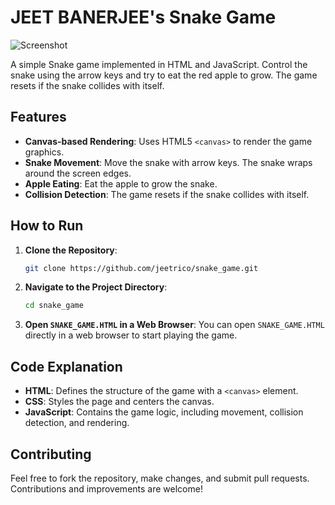 # JEET BANERJEE's Snake Game
![Screenshot](https://github.com/user-attachments/assets/68cb59a6-0136-4db9-9ae7-d2495d04652a)

A simple Snake game implemented in HTML and JavaScript. Control the snake using the arrow keys and try to eat the red apple to grow. The game resets if the snake collides with itself.

## Features

- **Canvas-based Rendering**: Uses HTML5 `<canvas>` to render the game graphics.
- **Snake Movement**: Move the snake with arrow keys. The snake wraps around the screen edges.
- **Apple Eating**: Eat the apple to grow the snake.
- **Collision Detection**: The game resets if the snake collides with itself.

## How to Run

1. **Clone the Repository**:
   ```bash
   git clone https://github.com/jeetrico/snake_game.git
   ```
   
2. **Navigate to the Project Directory**:
   ```bash
   cd snake_game
   ```

3. **Open `SNAKE_GAME.HTML` in a Web Browser**:
   You can open `SNAKE_GAME.HTML` directly in a web browser to start playing the game.

## Code Explanation

- **HTML**: Defines the structure of the game with a `<canvas>` element.
- **CSS**: Styles the page and centers the canvas.
- **JavaScript**: Contains the game logic, including movement, collision detection, and rendering.

## Contributing

Feel free to fork the repository, make changes, and submit pull requests. Contributions and improvements are welcome!
